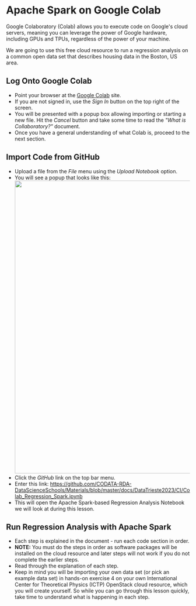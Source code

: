 
# Apache Spark on Google Colab

Google Colaboratory (Colab) allows you to execute code on Google's cloud servers, meaning you can leverage the power of Google hardware, including GPUs and TPUs, regardless of the power of your machine. 

We are going to use this free cloud resource to run a regression analysis on a common open data set that describes housing data in the Boston, US area. 

## Log Onto Google Colab

   * Point your browser at the [Google Colab](https://colab.research.google.com) site.
   * If you are not signed in, use the _Sign In_ button on the top right of the screen. 
   * You will be presented with a popup box allowing importing or starting a new file. Hit the _Cancel_ button and take some time to read the _"What is Collaboratory?"_ document. 
   * Once you have a general understanding of what Colab is, proceed to the next section.

## Import Code from GitHub

   * Upload a file from the _File_ menu using the _Upload Notebook_ option. 
   * You will see a popup that looks like this:
   <img src="https://github.com/CODATA-RDA-DataScienceSchools/Materials/blob/master/docs/SouthAfrica2021/Colab_Open.png" width="800"/><br>
   * Click the _GitHub_ link on the top bar menu.
   * Enter this link: https://github.com/CODATA-RDA-DataScienceSchools/Materials/blob/master/docs/DataTrieste2023/CI/Colab_Regression_Spark.ipynb
   * This will open the Apache Spark-based Regression Analysis Notebook we will look at during this lesson.

## Run Regression Analysis with Apache Spark
   * Each step is explained in the document - run each code section in order. 
   * **NOTE:** You must do the steps in order as software packages will be installed on the cloud resource and later steps will not work if you do not complete the earlier steps. 
   * Read through the explanation of each step.
   * Keep in mind you will be importing your own data set (or pick an example data set) in hands-on exercise 4 on your own International Center for Theoretical Physics (ICTP) OpenStack cloud resource, which you will create yourself. So while you can go through this lesson quickly, take time to understand what is happening in each step. 

